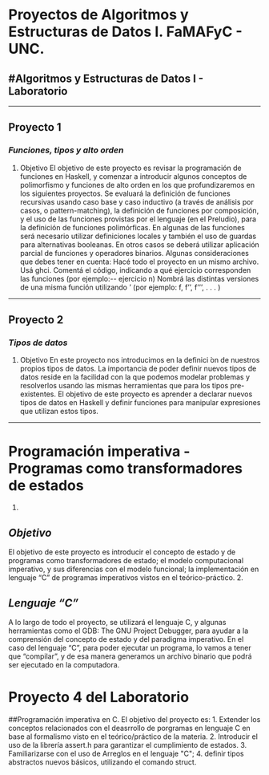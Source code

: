 # **Proyectos de Algoritmos y Estructuras de Datos I. FaMAFyC - UNC.**

## #Algoritmos y Estructuras de Datos I - Laboratorio

***

## Proyecto 1
### *Funciones, tipos y alto orden*
1. Objetivo
El objetivo de este proyecto es revisar la programación de funciones en Haskell, y comenzar a
introducir algunos conceptos de polimorfismo y funciones de alto orden en los que profundizaremos
en los siguientes proyectos. Se evaluará la definición de funciones recursivas usando caso base y
caso inductivo (a través de análisis por casos, o pattern-matching), la definición de funciones por
composición, y el uso de las funciones provistas por el lenguaje (en el Preludio), para la definición
de funciones polimórficas.
En algunas de las funciones será necesario utilizar definiciones locales y también el uso de guardas
para alternativas booleanas. En otros casos se deberá utilizar aplicación parcial de funciones y
operadores binarios.
Algunas consideraciones que debes tener en cuenta:
Hacé todo el proyecto en un mismo archivo.
Usá ghci.
Comentá el código, indicando a qué ejercicio corresponden las funciones (por ejemplo:-- ejercicio n)
Nombrá las distintas versiones de una misma función utilizando ’ (por ejemplo: f, f’’, f’’’, . . . )

***

## Proyecto 2
### *Tipos de datos*

1. Objetivo
En este proyecto nos introducimos en la definici ́on de nuestros propios tipos de datos. La importancia
de poder definir nuevos tipos de datos reside en la facilidad con la que podemos modelar problemas
y resolverlos usando las mismas herramientas que para los tipos pre-existentes.
El objetivo de este proyecto es aprender a declarar nuevos tipos de datos en Haskell y definir
funciones para manipular expresiones que utilizan estos tipos.

***
# **Programación imperativa - Programas como transformadores de estados**
1.
## *Objetivo*
El objetivo de este proyecto es introducir
el concepto de estado y de programas como transformadores de estado;
el modelo computacional imperativo, y sus diferencias con el modelo funcional;
la implementación en lenguaje “C” de programas imperativos vistos en el teórico-práctico.
2.
## *Lenguaje “C”*
A lo largo de todo el proyecto, se utilizará el lenguaje C, y algunas herramientas como el
GDB: The GNU Project Debugger, para ayudar a la comprensión del concepto de estado y
del paradigma imperativo.
En el caso del lenguaje “C”, para poder ejecutar un programa, lo vamos a tener que “compilar”, y
de esa manera generamos un archivo binario que podrá ser ejecutado en la computadora.


# **Proyecto 4 del Laboratorio**
##Programación imperativa en C.
El objetivo del proyecto es:
1. 
Extender los conceptos relacionados con el deasrrollo de porgramas en lenguaje C en base al formalismo visto en el teórico/práctico de la materia.
2.
Introducir el uso de la librería assert.h para garantizar el cumplimiento de estados.
3.
Familiarizarse con el uso de Arreglos en el lenguaje "C";
4.
definir tipos abstractos nuevos básicos, utilizando el comando struct.
